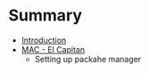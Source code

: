 # Summary

* [Introduction](README.md)
* [MAC - El Capitan](mac_-_el_capitan.md)
   * Setting up packahe manager

